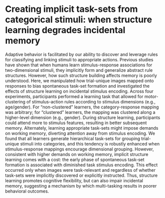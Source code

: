 # Creating implicit task-sets from categorical stimuli: when structure learning degrades incidental memory

Adaptive behavior is facilitated by our ability to discover and leverage rules for classifying and linking stimuli to appropriate actions. Previous studies have shown that when humans learn stimulus-response associations for two-dimensional stimuli, they implicitly form and generalize abstract rule structures. However, how such structure building affects memory is poorly understood. Here, we manipulated how trial-unique images mapped onto responses to bias spontaneous task-set formation and investigated the effects of structure learning on incidental stimulus encoding. Across four experiments, participants performed a learning task that allowed for motor-clustering of stimulus-action rules according to stimulus dimensions (e.g., age/gender). For “non-clustered” learners, the category-response mapping was arbitrary; for “clustered” learners, the mapping was clustered along a higher-level dimension (e.g., gender). During structure learning, participants could attend more to stimulus features, resulting in better subsequent memory. Alternately, learning appropriate task-sets might impose demands on working memory, diverting attention away from stimulus encoding. We found that all learners generate hierarchical task-sets for grouping trial-unique stimuli into categories, and this tendency is robustly enhanced when stimulus-response mappings encourage dimensional grouping. However, consistent with higher demands on working memory, implicit structure learning comes with a cost: the early phase of spontaneous task-set formation is associated with diminished task stimulus encoding. This effect occurred only when images were task-relevant and regardless of whether task-sets were implicitly discovered or explicitly instructed. Thus, structure learning promotes cognitive flexibility, but can also impair incidental memory, suggesting a mechanism by which multi-tasking results in poorer behavioral outcomes.
